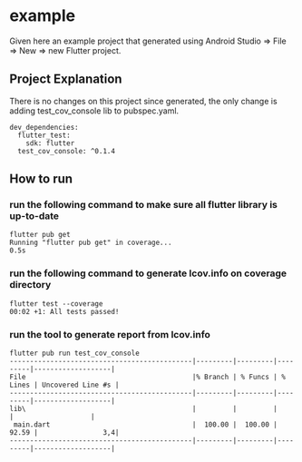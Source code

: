 # example

Given here an example project that generated using Android Studio => File => New => new Flutter project.

## Project Explanation

There is no changes on this project since generated, 
the only change is adding test_cov_console lib to pubspec.yaml.
```
dev_dependencies:
  flutter_test:
    sdk: flutter
  test_cov_console: ^0.1.4
```

## How to run
### run the following command to make sure all flutter library is up-to-date
```
flutter pub get
Running "flutter pub get" in coverage...                            0.5s
```
### run the following command to generate lcov.info on coverage directory
```
flutter test --coverage
00:02 +1: All tests passed!
```
### run the tool to generate report from lcov.info
```
flutter pub run test_cov_console
---------------------------------------------|---------|---------|---------|-------------------|
File                                         |% Branch | % Funcs | % Lines | Uncovered Line #s |
---------------------------------------------|---------|---------|---------|-------------------|
lib\                                         |         |         |         |                   |
 main.dart                                   |  100.00 |  100.00 |   92.59 |                3,4|
---------------------------------------------|---------|---------|---------|-------------------|
